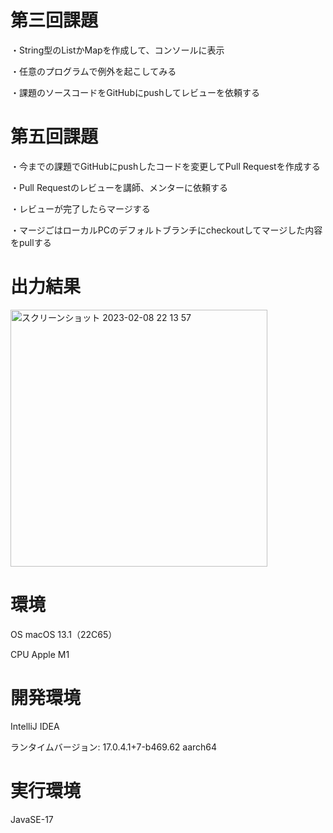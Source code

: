 # 第三回課題

・String型のListかMapを作成して、コンソールに表示

・任意のプログラムで例外を起こしてみる

・課題のソースコードをGitHubにpushしてレビューを依頼する

# 第五回課題

・今までの課題でGitHubにpushしたコードを変更してPull Requestを作成する

・Pull Requestのレビューを講師、メンターに依頼する

・レビューが完了したらマージする

・マージごはローカルPCのデフォルトブランチにcheckoutしてマージした内容をpullする

# 出力結果

<img width="411" alt="スクリーンショット 2023-02-08 22 13 57" src="https://user-images.githubusercontent.com/118739580/217540077-e4ad14b3-689d-47c5-bb66-d7202c2cdc27.png">

# 環境

OS macOS 13.1（22C65）

CPU Apple M1

# 開発環境

IntelliJ IDEA

ランタイムバージョン: 17.0.4.1+7-b469.62 aarch64

# 実行環境

JavaSE-17
